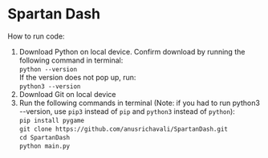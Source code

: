 # Spartan Dash
How to run code: <br>
1) Download Python on local device. Confirm download by running the following command in terminal: <br>
  `python --version` <br>
  If the version does not pop up, run:<br>
  `python3 --version` <br>
3) Download Git on local device <br>
4) Run the following commands in terminal (Note: if you had to run python3 --version, use `pip3` instead of `pip` and `python3` instead of `python`): <br>
  `pip install pygame`<br>
  `git clone https://github.com/anusrichavali/SpartanDash.git`<br>
  `cd SpartanDash`<br>
  `python main.py`<br>
